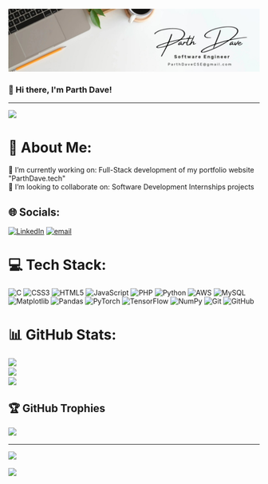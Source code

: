 ![Parth Dave Profile Banner](LInkedin-profile-banner.jpg) 


### 👋 Hi there, I'm Parth Dave!

---
![](https://komarev.com/ghpvc/?username=ParthDaveCSE&color=green)

# 💫 About Me:
🔭 I’m currently working on: Full-Stack development of my portfolio website "ParthDave.tech"<br>👯 I’m looking to collaborate on: Software Development Internships projects


## 🌐 Socials:
[![LinkedIn](https://img.shields.io/badge/LinkedIn-%230077B5.svg?logo=linkedin&logoColor=white)](https://linkedin.com/in/https://www.linkedin.com/in/parth-dave-softwareengineer/) [![email](https://img.shields.io/badge/Email-D14836?logo=gmail&logoColor=white)](mailto:ParthDaveCSE@gmail.com) 

# 💻 Tech Stack:
![C](https://img.shields.io/badge/c-%2300599C.svg?style=for-the-badge&logo=c&logoColor=white) ![CSS3](https://img.shields.io/badge/css3-%231572B6.svg?style=for-the-badge&logo=css3&logoColor=white) ![HTML5](https://img.shields.io/badge/html5-%23E34F26.svg?style=for-the-badge&logo=html5&logoColor=white) ![JavaScript](https://img.shields.io/badge/javascript-%23323330.svg?style=for-the-badge&logo=javascript&logoColor=%23F7DF1E) ![PHP](https://img.shields.io/badge/php-%23777BB4.svg?style=for-the-badge&logo=php&logoColor=white) ![Python](https://img.shields.io/badge/python-3670A0?style=for-the-badge&logo=python&logoColor=ffdd54) ![AWS](https://img.shields.io/badge/AWS-%23FF9900.svg?style=for-the-badge&logo=amazon-aws&logoColor=white) ![MySQL](https://img.shields.io/badge/mysql-4479A1.svg?style=for-the-badge&logo=mysql&logoColor=white) ![Matplotlib](https://img.shields.io/badge/Matplotlib-%23ffffff.svg?style=for-the-badge&logo=Matplotlib&logoColor=black) ![Pandas](https://img.shields.io/badge/pandas-%23150458.svg?style=for-the-badge&logo=pandas&logoColor=white) ![PyTorch](https://img.shields.io/badge/PyTorch-%23EE4C2C.svg?style=for-the-badge&logo=PyTorch&logoColor=white) ![TensorFlow](https://img.shields.io/badge/TensorFlow-%23FF6F00.svg?style=for-the-badge&logo=TensorFlow&logoColor=white) ![NumPy](https://img.shields.io/badge/numpy-%23013243.svg?style=for-the-badge&logo=numpy&logoColor=white) ![Git](https://img.shields.io/badge/git-%23F05033.svg?style=for-the-badge&logo=git&logoColor=white) ![GitHub](https://img.shields.io/badge/github-%23121011.svg?style=for-the-badge&logo=github&logoColor=white)
# 📊 GitHub Stats:
![](https://github-readme-stats.vercel.app/api?username=ParthDaveCSE&theme=dark&hide_border=false&include_all_commits=false&count_private=false)<br/>
![](https://nirzak-streak-stats.vercel.app/?user=ParthDaveCSE&theme=dark&hide_border=false)<br/>
![](https://github-readme-stats.vercel.app/api/top-langs/?username=ParthDaveCSE&theme=dark&hide_border=false&include_all_commits=false&count_private=false&layout=compact)

## 🏆 GitHub Trophies
![](https://github-profile-trophy.vercel.app/?username=ParthDaveCSE&theme=radical&no-frame=false&no-bg=true&margin-w=4)

---
[![](https://visitcount.itsvg.in/api?id=ParthDaveCSE&icon=0&color=0)](https://visitcount.itsvg.in)

![](https://leetcard.jacoblin.cool/parth_dave_uq?ext=activity)
<!-- Proudly created with GPRM ( https://gprm.itsvg.in ) -->

<!--
**ParthDaveCSE/ParthDaveCSE** is a ✨ _special_ ✨ repository because its `README.md` (this file) appears on your GitHub profile.

Here are some ideas to get you started:

- 🔭 I’m currently working on ...
- 🌱 I’m currently learning ...
- 👯 I’m looking to collaborate on ...
- 🤔 I’m looking for help with ...
- 💬 Ask me about ...
- 📫 How to reach me: ...
- 😄 Pronouns: ...
- ⚡ Fun fact: ...
-->
